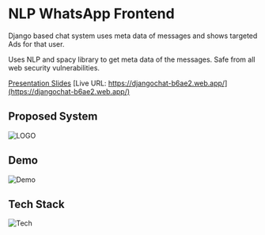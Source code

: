 # NLP WhatsApp Frontend
Django based chat system uses meta data of messages and shows targeted Ads for that user.

Uses NLP and spacy library to get meta data of the messages. Safe from all web security vulnerabilities.

[Presentation Slides](https://docs.google.com/presentation/d/1_kuJzz7jMy8gO_kxOTrNtG8VJ4qfFlLxhDFx8NwUfhU/edit?usp=sharing)
[Live URL: https://djangochat-b6ae2.web.app/](https://djangochat-b6ae2.web.app/) 

## Proposed System
![LOGO](https://i.ibb.co/G0xv8BQ/chatNLP.png)


## Demo 
![Demo](https://gistcdn.githack.com/miniact/c071ad6157458d7442d109f10f4fee5e/raw/cf5477dbbcaa5d8f61ae0cd2d77025d5802fafd0/NLPCHAT.svg)

## Tech Stack
![Tech](https://i.ibb.co/tmNXNwF/stck.png)





